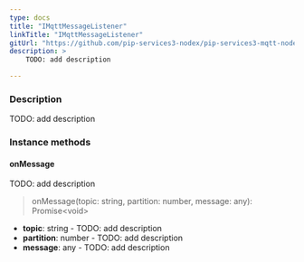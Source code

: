 ```yaml
---
type: docs
title: "IMqttMessageListener"
linkTitle: "IMqttMessageListener"
gitUrl: "https://github.com/pip-services3-nodex/pip-services3-mqtt-nodex"
description: >
    TODO: add description

---
```



### Description

TODO: add description


### Instance methods


#### onMessage
TODO: add description

> onMessage(topic: string, partition: number, message: any): Promise\<void\>

- **topic**: string - TODO: add description
- **partition**: number - TODO: add description
- **message**: any - TODO: add description
